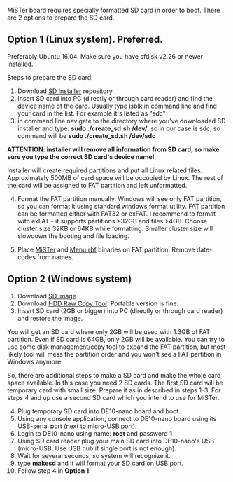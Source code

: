 MiSTer board requires specially formatted SD card in order to boot.
There are 2 options to prepare the SD card.

## Option 1 (Linux system). Preferred.

Preferably Ubuntu 16.04. Make sure you have sfdisk v2.26 or newer installed.

Steps to prepare the SD card:
1. Download [SD Installer](https://github.com/MiSTer-devel/SD-installer_MiSTer) repository.
2. Insert SD card into PC (directly or through card reader) and find the device name of the card. Usually type lsblk in command line and find your card in the list. For example it's listed as "sdc"
3. in command line navigate to the directory where you've downloaded SD installer and type: **sudo ./create_sd.sh /dev/<dev>**, so in our case <dev> is sdc, so command will be **sudo ./create_sd.sh /dev/sdc**

**ATTENTION: installer will remove all information from SD card, so make sure you type the correct SD card's device name!**

Installer will create required partitions and put all Linux related files. Approximately 500MB of card space will be occupied by Linux. The rest of the card will be assigned to FAT partition and left unformatted. 

4. Format the FAT partition manually. Windows will see only FAT partition, so you can format it using standard windows format utility. FAT partition can be formatted either with FAT32 or exFAT. I recommend to format with exFAT - it supports partitions >32GB and files >4GB. Choose cluster size 32KB or 64KB while formatting. Smaller cluster size will slowdown the booting and file loading.

5. Place [MiSTer](https://github.com/MiSTer-devel/Main_MiSTer/tree/master/releases) and [Menu.rbf](https://github.com/MiSTer-devel/Menu_MiSTer/tree/master/releases) binaries on FAT partition. Remove date-codes from names.

## Option 2 (Windows system)

1. Download [SD image](https://mega.nz/#F!tIQAHAQI!9D58SzVMLBE6VIyq4cZPZA)
2. Download [HDD Raw Copy Tool](http://hddguru.com/software/HDD-Raw-Copy-Tool/). Portable version is fine.
3. Insert SD card (2GB or bigger) into PC (directly or through card reader) and restore the image.

You will get an SD card where only 2GB will be used with 1.3GB of FAT partition. Even if SD card is 64GB, only 2GB will be available. You can try to use some disk management/copy tool to expand the FAT partition, but most likely tool will mess the partition order and you won't see a FAT partition in Windows anymore.

So, there are additional steps to make a SD card and make the whole card space available. In this case you need 2 SD cards. The first SD card will be temporary card with small size. Prepare it as in described in steps 1-3. For steps 4 and up use a second SD card which you intend to use for MiSTer.

4. Plug temporary SD card into DE10-nano board and boot.
5. Using any console application, connect to DE10-nano board using its USB-serial port (next to micro-USB port).
6. Login to DE10-nano using name: **root** and password **1**
7. Using SD card reader plug your main SD card into DE10-nano's USB (micro-USB. Use USB hub if single port is not enough).
8. Wait for several seconds, so system will recognize it.
9. type **makesd** and it will format your SD card on USB port. 
10. Follow step 4 in **Option 1**.


